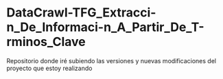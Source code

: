 # DataCrawl-TFG_Extracci-n_De_Informaci-n_A_Partir_De_T-rminos_Clave
Repositorio donde iré subiendo las versiones y nuevas modificaciones del proyecto que estoy realizando
